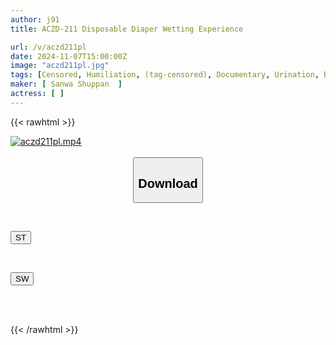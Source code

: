```yaml
---
author: j91
title: ACZD-211 Disposable Diaper Wetting Experience

url: /v/aczd211pl
date: 2024-11-07T15:00:00Z
image: "aczd211pl.jpg"
tags: [Censored, Humiliation, (tag-censored), Documentary, Urination, Butt, School Uniform, BBW, Huge Butt	]
maker: [ Sanwa Shuppan  ]
actress: [ ]
---
```



{{< rawhtml >}}

<div class="video" data-videoid="BBV2dAV4ZwIyLX3">
    <a href="javascript:;">
        <img src="/v/aczd211pl/aczd211pl.jpg" width="WIDTH" height="HEIGHT" alt="aczd211pl.mp4" loading="lazy">
    </a>
</div>

<script type="text/javascript" src="https://j91.asia/asset/on-demand-st.js"></script>

<br>
  <link rel="stylesheet" href="https://j91.asia/asset/bs5.css">
  
  <center>
  <button class="btn btn-primary" type="button" data-bs-toggle="collapse" data-bs-target=".multi-collapse" aria-expanded="false" aria-controls="multiCollapseExample1 multiCollapseExample2"><h2>Download</h2></button></center>
</p>
<div class="row">
  <div class="col">
    <div class="collapse multi-collapse" id="multiCollapseExample1">
      <div class="card card-body">
	      	      <br>
<div class="buttons">  
<p><a href="/v/aczd211pl/st.html" target="_blank"><button class="btn-hover color-3"><i class="fa fa-download"></i> ST</button></a></p></div>
    </div>
  </div>
</div>
  <div class="col">
    <div class="collapse multi-collapse" id="multiCollapseExample2">
      <div class="card card-body">
	      <br>
<div class="buttons">
<p><a href="/v/aczd211pl/sw.html" target="_blank"><button class="btn-hover color-2"><i class="fa fa-download"></i> SW</button></a></p></div>
<br><br>
      </div>
    </div>
  </div>
</div>

{{< /rawhtml >}}